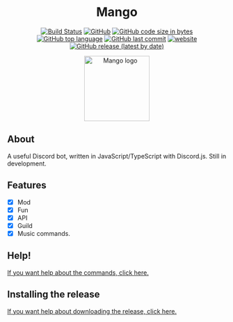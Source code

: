 <div id="div1" align="center">
  <h1>Mango</h1>
 </div>
 
<div id="badges" align="center">
  
  [![Build Status](https://travis-ci.com/Ma15fo43/Mango.svg?branch=master)](https://travis-ci.com/Ma15fo43/Mango)
  [![GitHub](https://img.shields.io/github/license/Ma15fo43/Mango)](https://github.com/Ma15fo43/Mango/blob/master/LICENSE)
  [![GitHub code size in bytes](https://img.shields.io/github/languages/code-size/Ma15fo43/Mango)](https://github.com/Ma15fo43/Mango/tree/master/src)
  [![GitHub top language](https://img.shields.io/github/languages/top/Ma15fo43/Mango)](https://github.com/Ma15fo43/Mango/search?l=typescript)
  [![GitHub last commit](https://img.shields.io/github/last-commit/Ma15fo43/Mango)](https://github.com/Ma15fo43/Mango/commit/master) 
  [![website](https://img.shields.io/website.svg?url=https%3A%2F%2Fwww.mazz.fun%2Findex.html)](https://mazz.fun/Pages/Mango/index.html)
  [![GitHub release (latest by date)](https://img.shields.io/github/v/release/Ma15fo43/Mango)](https://github.com/Ma15fo43/Mango/releases/latest)
</div>

<div id="logo" align="center">
<img src="https://user-images.githubusercontent.com/37367577/79960880-3ea97b00-8486-11ea-96f9-c367eb2859aa.png" width="150" alt="Mango logo" />
</div>

## About
A useful Discord bot, written in JavaScript/TypeScript with Discord.js. Still in development.

## Features
- [x] Mod
- [x] Fun
- [x] API
- [x] Guild
- [x] Music commands.

## Help! 
[If you want help about the commands, click here.](https://github.com/Ma15fo43/Mango/wiki/Commands!)

## Installing the release
[If you want help about downloading the release, click here.](https://github.com/Ma15fo43/Mango/wiki/Release)
